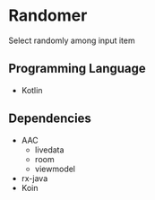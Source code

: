 # Randomer
Select randomly among input item

Programming Language
-------------

  * Kotlin

Dependencies
-------------

  * AAC
    - livedata
    - room
    - viewmodel
  * rx-java
  * Koin
  
